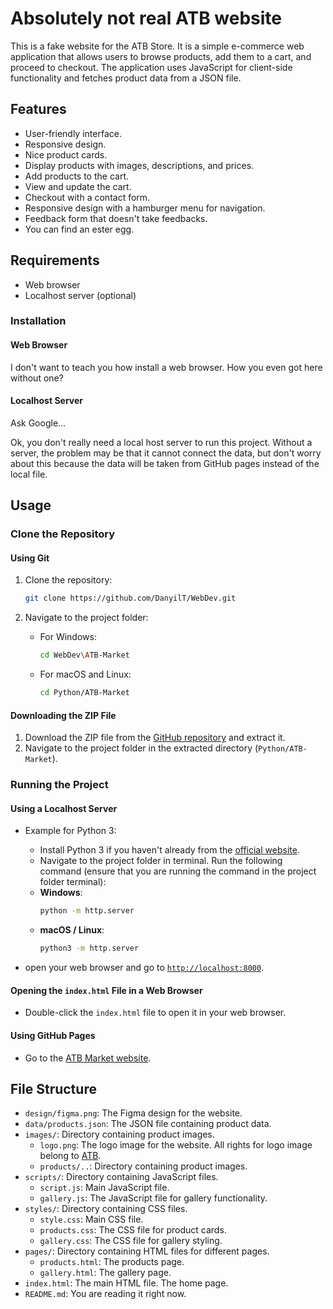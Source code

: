 # Absolutely not real ATB website

This is a fake website for the ATB Store. It is a simple e-commerce web application that allows users to browse products, add them to a cart, and proceed to checkout. The application uses JavaScript for client-side functionality and fetches product data from a JSON file.

## Features
- User-friendly interface.
- Responsive design.
- Nice product cards.
- Display products with images, descriptions, and prices.
- Add products to the cart.
- View and update the cart.
- Checkout with a contact form.
- Responsive design with a hamburger menu for navigation.
- Feedback form that doesn't take feedbacks.
- You can find an ester egg.

## Requirements

- Web browser
- Localhost server (optional)

### Installation

#### Web Browser

I don't want to teach you how install a web browser. How you even got here without one?

#### Localhost Server

Ask Google...

Ok, you don't really need a local host server to run this project. Without a server, the problem may be that it cannot connect the data, but don't worry about this because the data will be taken from GitHub pages instead of the local file.

## Usage

### Clone the Repository

#### Using Git

1. Clone the repository:
    ```sh
    git clone https://github.com/DanyilT/WebDev.git
    ```

2. Navigate to the project folder:
    - For Windows:
         ```sh
         cd WebDev\ATB-Market
         ```
    - For macOS and Linux:
         ```sh
         cd Python/ATB-Market
         ```

#### Downloading the ZIP File

1. Download the ZIP file from the [GitHub repository](https://github.com/DanyilT/WebDev.git) and extract it.
2. Navigate to the project folder in the extracted directory (`Python/ATB-Market`).

### Running the Project

#### Using a Localhost Server

- Example for Python 3:
    - Install Python 3 if you haven't already from the [official website](https://www.python.org/).
    - Navigate to the project folder in terminal. Run the following command (ensure that you are running the command in the project folder terminal):
    - **Windows**:
        ```sh
        python -m http.server
        ```
    - **macOS / Linux**:
        ```sh
        python3 -m http.server
        ```

- open your web browser and go to [`http://localhost:8000`](http://localhost:8000).

#### Opening the `index.html` File in a Web Browser

- Double-click the `index.html` file to open it in your web browser.

#### Using GitHub Pages

- Go to the [ATB Market website](https://danyilt.github.io/WebDev/ATB-Market/).

## File Structure
- `design/figma.png`: The Figma design for the website.
- `data/products.json`: The JSON file containing product data.
- `images/`: Directory containing product images.
    - `logo.png`: The logo image for the website. All rights for logo image belong to [ATB](https://www.atbmarket.com/).
    - `products/..`: Directory containing product images.
- `scripts/`: Directory containing JavaScript files.
    - `script.js`: Main JavaScript file.
    - `gallery.js`: The JavaScript file for gallery functionality.
- `styles/`: Directory containing CSS files.
    - `style.css`: Main CSS file.
    - `products.css`: The CSS file for product cards.
    - `gallery.css`: The CSS file for gallery styling.
- `pages/`: Directory containing HTML files for different pages.
    - `products.html`: The products page.
    - `gallery.html`: The gallery page.
- `index.html`: The main HTML file. The home page.
- `README.md`: You are reading it right now.
